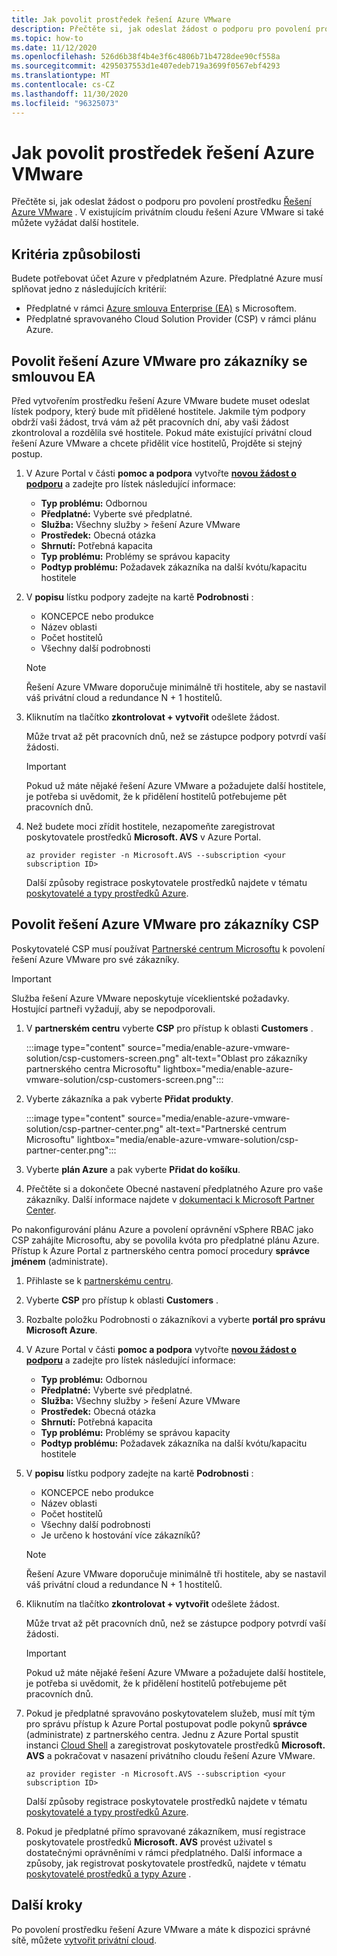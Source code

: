 ```yaml
---
title: Jak povolit prostředek řešení Azure VMware
description: Přečtěte si, jak odeslat žádost o podporu pro povolení prostředku řešení Azure VMware. V existujícím privátním cloudu řešení Azure VMware si také můžete vyžádat další hostitele.
ms.topic: how-to
ms.date: 11/12/2020
ms.openlocfilehash: 526d6b38f4b4e3f6c4806b71b4728dee90cf558a
ms.sourcegitcommit: 4295037553d1e407edeb719a3699f0567ebf4293
ms.translationtype: MT
ms.contentlocale: cs-CZ
ms.lasthandoff: 11/30/2020
ms.locfileid: "96325073"
---
```

# <a name="how-to-enable-azure-vmware-solution-resource"></a>Jak povolit prostředek řešení Azure VMware
Přečtěte si, jak odeslat žádost o podporu pro povolení prostředku [Řešení Azure VMware](introduction.md) . V existujícím privátním cloudu řešení Azure VMware si také můžete vyžádat další hostitele.

## <a name="eligibility-criteria"></a>Kritéria způsobilosti

Budete potřebovat účet Azure v předplatném Azure. Předplatné Azure musí splňovat jedno z následujících kritérií:

* Předplatné v rámci [Azure smlouva Enterprise (EA)](../cost-management-billing/manage/ea-portal-agreements.md) s Microsoftem.
* Předplatné spravovaného Cloud Solution Provider (CSP) v rámci plánu Azure.


## <a name="enable-azure-vmware-solution-for-ea-customers"></a>Povolit řešení Azure VMware pro zákazníky se smlouvou EA
Před vytvořením prostředku řešení Azure VMware budete muset odeslat lístek podpory, který bude mít přidělené hostitele. Jakmile tým podpory obdrží vaši žádost, trvá vám až pět pracovních dní, aby vaši žádost zkontroloval a rozdělila své hostitele. Pokud máte existující privátní cloud řešení Azure VMware a chcete přidělit více hostitelů, Projděte si stejný postup.


1. V Azure Portal v části **pomoc a podpora** vytvořte **[novou žádost o podporu](https://rc.portal.azure.com/#create/Microsoft.Support)** a zadejte pro lístek následující informace:
   - **Typ problému:** Odbornou
   - **Předplatné:** Vyberte své předplatné.
   - **Služba:** Všechny služby > řešení Azure VMware
   - **Prostředek:** Obecná otázka 
   - **Shrnutí:** Potřebná kapacita
   - **Typ problému:** Problémy se správou kapacity
   - **Podtyp problému:** Požadavek zákazníka na další kvótu/kapacitu hostitele

1. V **popisu** lístku podpory zadejte na kartě **Podrobnosti** :

   - KONCEPCE nebo produkce 
   - Název oblasti
   - Počet hostitelů
   - Všechny další podrobnosti

   >[!NOTE]
   >Řešení Azure VMware doporučuje minimálně tři hostitele, aby se nastavil váš privátní cloud a redundance N + 1 hostitelů. 

1. Kliknutím na tlačítko **zkontrolovat + vytvořit** odešlete žádost.

   Může trvat až pět pracovních dnů, než se zástupce podpory potvrdí vaší žádosti.

   >[!IMPORTANT] 
   >Pokud už máte nějaké řešení Azure VMware a požadujete další hostitele, je potřeba si uvědomit, že k přidělení hostitelů potřebujeme pět pracovních dnů. 

1. Než budete moci zřídit hostitele, nezapomeňte zaregistrovat poskytovatele prostředků **Microsoft. AVS** v Azure Portal.  

   ```azurecli-interactive
   az provider register -n Microsoft.AVS --subscription <your subscription ID>
   ```

   Další způsoby registrace poskytovatele prostředků najdete v tématu [poskytovatelé a typy prostředků Azure](../azure-resource-manager/management/resource-providers-and-types.md).

## <a name="enable-azure-vmware-solution-for-csp-customers"></a>Povolit řešení Azure VMware pro zákazníky CSP 

Poskytovatelé CSP musí používat [Partnerské centrum Microsoftu](https://partner.microsoft.com) k povolení řešení Azure VMware pro své zákazníky. 

   >[!IMPORTANT] 
   >Služba řešení Azure VMware neposkytuje víceklientské požadavky. Hostující partneři vyžadují, aby se nepodporovali. 

1. V **partnerském centru** vyberte **CSP** pro přístup k oblasti **Customers** .

   :::image type="content" source="media/enable-azure-vmware-solution/csp-customers-screen.png" alt-text="Oblast pro zákazníky partnerského centra Microsoftu" lightbox="media/enable-azure-vmware-solution/csp-customers-screen.png":::

1. Vyberte zákazníka a pak vyberte **Přidat produkty**.

   :::image type="content" source="media/enable-azure-vmware-solution/csp-partner-center.png" alt-text="Partnerské centrum Microsoftu" lightbox="media/enable-azure-vmware-solution/csp-partner-center.png":::

1. Vyberte **plán Azure** a pak vyberte **Přidat do košíku**. 

1. Přečtěte si a dokončete Obecné nastavení předplatného Azure pro vaše zákazníky. Další informace najdete v [dokumentaci k Microsoft Partner Center](/partner-center/azure-plan-manage).

Po nakonfigurování plánu Azure a povolení oprávnění vSphere RBAC jako CSP zahájíte Microsoftu, aby se povolila kvóta pro předplatné plánu Azure. Přístup k Azure Portal z partnerského centra pomocí procedury **správce jménem** (administrate).

1. Přihlaste se k [partnerskému centru](https://partner.microsoft.com).

1. Vyberte **CSP** pro přístup k oblasti **Customers** .

1. Rozbalte položku Podrobnosti o zákazníkovi a vyberte **portál pro správu Microsoft Azure**.

1. V Azure Portal v části **pomoc a podpora** vytvořte **[novou žádost o podporu](https://rc.portal.azure.com/#create/Microsoft.Support)** a zadejte pro lístek následující informace:
   - **Typ problému:** Odbornou
   - **Předplatné:** Vyberte své předplatné.
   - **Služba:** Všechny služby > řešení Azure VMware
   - **Prostředek:** Obecná otázka 
   - **Shrnutí:** Potřebná kapacita
   - **Typ problému:** Problémy se správou kapacity
   - **Podtyp problému:** Požadavek zákazníka na další kvótu/kapacitu hostitele

1. V **popisu** lístku podpory zadejte na kartě **Podrobnosti** :

   - KONCEPCE nebo produkce 
   - Název oblasti
   - Počet hostitelů
   - Všechny další podrobnosti
   - Je určeno k hostování více zákazníků?

   >[!NOTE]
   >Řešení Azure VMware doporučuje minimálně tři hostitele, aby se nastavil váš privátní cloud a redundance N + 1 hostitelů. 

1. Kliknutím na tlačítko **zkontrolovat + vytvořit** odešlete žádost.

   Může trvat až pět pracovních dnů, než se zástupce podpory potvrdí vaší žádosti.

   >[!IMPORTANT] 
   >Pokud už máte nějaké řešení Azure VMware a požadujete další hostitele, je potřeba si uvědomit, že k přidělení hostitelů potřebujeme pět pracovních dnů. 

1. Pokud je předplatné spravováno poskytovatelem služeb, musí mít tým pro správu přístup k Azure Portal postupovat podle pokynů **správce** (administrate) z partnerského centra. Jednu z Azure Portal spustit instanci [Cloud Shell](../cloud-shell/overview.md) a zaregistrovat poskytovatele prostředků **Microsoft. AVS** a pokračovat v nasazení privátního cloudu řešení Azure VMware.  

   ```azurecli-interactive
   az provider register -n Microsoft.AVS --subscription <your subscription ID>
   ```

   Další způsoby registrace poskytovatele prostředků najdete v tématu [poskytovatelé a typy prostředků Azure](../azure-resource-manager/management/resource-providers-and-types.md).

1. Pokud je předplatné přímo spravované zákazníkem, musí registrace poskytovatele prostředků **Microsoft. AVS** provést uživatel s dostatečnými oprávněními v rámci předplatného. Další informace a způsoby, jak registrovat poskytovatele prostředků, najdete v tématu [poskytovatelé prostředků a typy Azure](../azure-resource-manager/management/resource-providers-and-types.md) . 


## <a name="next-steps"></a>Další kroky

Po povolení prostředku řešení Azure VMware a máte k dispozici správné sítě, můžete [vytvořit privátní cloud](tutorial-create-private-cloud.md).